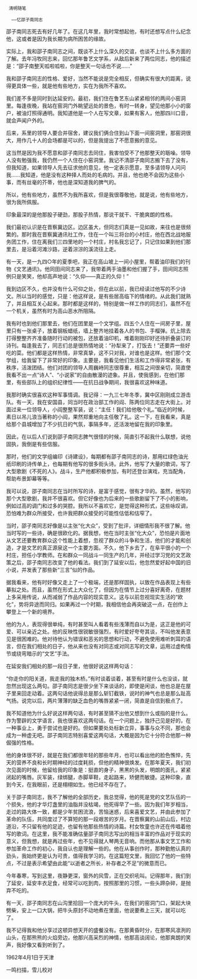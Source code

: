      清明随笔 

      ——忆邵子南同志 

  邵子南同志死去有好几年了。在这几年里，我时常想起他，有时还想写点什么纪念他，这或者是因为我长期为病所困苦的缘故。 

  实际上，我和邵子南同志之间，既谈不上什么深久的交谊，也谈不上什么多方面的了解。去年冯牧同志来，回忆那年鲁艺文学系，从敌后新来了两位同志，他的描述是：“邵子南整天呱啦呱啦，你是整天一句话也不说……” 

  我和邵子南同志的性格、爱好，当然不能说是完全相反，但确实有很大的距离，说得更具体一些，就是他有些地方，实在为我所不喜欢。 

  我们差不多是同时到达延安的。最初，我们住在鲁艺东山紧紧相邻的两间小窑洞里。每逢夜晚，我站在窑洞门外眺望远处的景色，有时一转身，望见他那小小的窗户，被油灯照得通明。我知道他是一个人在写文章，如果有客人，他那四川口音，就会声闻户外的。 

  后来，系里的领导人要合并宿舍，建议我们俩合住到山下面一间窑洞里，那窑洞很大，用作几十人的会场都是可以的，但是我提出了不愿意搬的意见。 

  这当然是因为我不愿意和邵子南同志去同住，我害怕受不了他那整天的聒噪。领导人没有勉强我，我仍然一个人住在小窑洞里。我记不清邵子南同志搬下去了没有，但我知道，如果领导人先去征求他的意见，他一定表示愿意，至多请领导人问问我……我知道，他是没有这种择人而处的毛病的。并且，他也绝不会因为这些小事，而有丝毫的芥蒂，他也是深知道我的脾气的。 

  所以，他有些地方，虽然不为我所喜欢，但是我很尊敬他，就是说，他有些地方，很为我所佩服。 

  印象最深的是他那股子硬劲，那股子热情，那说干就干、干脆爽朗的性格。 

  我们最初认识是在晋察冀边区。边区虽大，但同志们真是一见如故，来往也是很频繁的。那时我在晋察冀通讯社工作，住在一个叫三将台的小村庄，他在西北战地服务团工作，住在离我们三四里地的一个村庄，村名我忘记了，只记住如果到他们那里去，是沿着河滩沙路，逆着淙淙的溪流往上走。 

  有一天，是一九四○年的夏季吧，我正在高山坡上一间小屋里，帮着油印我们的刊物《文艺通讯》。他同田间同志来了，我带着两手油墨和他们握了手，田间同志照例只是笑笑，他却高声地说：“久仰——真正的久仰！” 

  我到边区不久，也并没有什么可仰之处，但在此以前，我已经读过他写的不少诗文。所以当时的感觉，只是：他这样说，是有些居高临下的情绪的。从此我们就熟了，并且相互关心起来。那时都是这样的，特别是做一样工作的同志们，虽然不在一个机关，虽然有时为高山恶水所阻隔。 

  我有时也到他们那里去，他们在团里是一个文学组。四五个人住在一间房子里，屋里只有一张桌子，放着钢板蜡纸，墙上整齐地挂着各人的书包、手榴弹。炕上除去打得整整齐齐准备随时行动的被包，还放着油印机，堆着刚刚印好还待折叠装订的诗刊。每逢我去了，同志们总是很热情地说：“孙犁来了，打饭去！”还要弄一些好吃的菜。他们都是这样热情，非常真挚，这不只对我，对谁也是这样。他们那个文学组，给我留下了非常好的印象。主要是，我看见他们生活和工作得非常紧张，有秩序，活泼团结。他们对团的领导人周巍峙同志很尊重，相互之间很亲切，简直使我看不出一点“诗人”、“小说家”的自由散漫的迹象。并且，使我感到，在他们那里，有些部队上的组织纪律性——在抗日战争期间，我很喜欢这种味道。 

  我那时确实很喜欢这种军事情调。我记得：一九三七年冬季，冀中区刚刚成立游击队。有一天，我在安国县，同当时在政治部工作的阎、陈两位同志走在大街上。对面过来一位领导人，小阎整整军装，说：“主任！我们给他敬个礼。”临近的时候，素日以吊儿浪当著称的小阎，果然郑重地向主任敬了礼。这一下，在我看来，真是给那个县城增加了不少抗日的气氛，事隔多年，还活泼地留在我的印象里。 

  因此，在以后人们说到邵子南同志脾气很怪的时候，简直引不起我什么联想，说他固执，我倒是有些信服。 

  那时，他们的文学组编印《诗建设》，每期都有邵子南同志的诗，那用红绿色油光纸印刷的诗传单上，也每期有他写的很多街头诗。此外，他写了大量的歌词，写了大型歌剧《不死的人》。战斗，生产他都积极参加，有时还登台演戏，充当配角，帮助布景卸幕等等。 

  我可以说，邵子南同志在当时所写的诗，是富于感觉，很有才华的。虽然，他写的那个大型歌剧，我并不很喜欢。但它好像也为后来的一些歌剧留下了不小的影响，例如过高的调门和过多的哭腔。我所以不喜欢它，是觉得这种形式，这些咏叹调，恐怕难为群众所接受，也许我把群众接受的可能性估低和估窄了。 

  当时，邵子南同志好像是以主张“化大众”，受到了批评，详细情形我不很了解。他当时写的一些诗，确是很欧化的。据我想，他在当时主张“化大众”，恐怕是片面地从文艺还要教育群众这个性能上着想，忽视了群众的斗争和生活，他们的才能和创造，才是文艺的真正源泉这一个主要方面。不久，他下乡去了，在阜平很小的一个村庄，担任小学教师。在和群众一同战斗一同生产的几年，并经过学习党的文艺政策之后，邵子南同志改变了他的看法。我们到了延安以后，他忽然爱好起中国的旧小说，并发表了那些新“三言”似的作品。 

  据我看来，他有时好像又走上了一个极端，还是那样固执，以致在作品表现上有些摹拟之处。而且，虽然在形式上大众化了，但因为在情节上过分喜好离奇，在题材上多采用传说，从而减弱了作品内容的现实意义。这与以前忽视现实生活的“欧化”，势将异途而同归。如果再过一个时期，我相信他会再突破这一点，在创作上攀登上一个新的境界。 

  他的为人，表现得很单纯，有时甚至叫人看着有些浅薄而自以为是，这正是他的可爱、可以亲近之处。他的反映性很锐敏很强烈，有时爱好夸夸其谈，不叫他发表意见是很困难的。他对待他认为错误和恶劣的思想和行动，不避免使用难听刺耳的语言，但在我们相处的日子，他从来也没有对同志或对同志写的文章，运用过虚构情节或绕弯暗示的“文艺”手法。 

  在延安我们相处的那一段日子里，他很好说这样两句话： 

  “你走你的阳关道，我走我的独木桥。”有时谈着谈着，甚至有时是什么也没谈，就忽然出现这么两句。邵子南同志是很少坐下来谈话的，即使是闲谈，他也总是在屋子里来回走动着。这两句话他说得总是那么斩钉截铁，说时的神气也总是那么趾高气扬。说完以后，两片薄薄的缺乏血色的嘴唇紧紧一闭，简直是自信到极点了。 

  我不知道他为什么好说这样两句话，有时甚至猜不出他又想到什么或指的是什么。作为警辟的文学语言，我也很喜欢这两句话。在一个问题上，独抒己见是好的，在一种事业上，勇于尝试也是好的。但如果要处处标新立异，事事与众不同，那也会成为一种虚无吧。邵子南同志特别喜爱这两句话，大概是因为它十分符合他那一种倔强的性格。 

  他的身体很不好，就是在我们都很年轻的那些年月，也可以看出他的脸色憔悴，先天的营养不良和长时期神经的过度耗损，但他的精神很焕发。在那年夏天，我们初次见面的时候，他留给我的印象是：挺直的身子，黑黑的头发，明朗的面孔，紧紧闭起的嘴唇。灰军装，绿绑腿，赤脚草鞋，走起路来，矫健而敏捷。这种印象，直到今天，在我眼前，还是栩栩如生。他已经不存在了。 

  关于邵子南同志，我不了解他的全部历史，我总觉得，他的死是党的文艺队伍的一个损失，他的才华灯盏里的油脂并没枯竭，他死得早了一些。因为我们年岁相当，走过的路大体一致，都是少年贫困流浪，苦恼迷惑，后来喜爱文艺，并由此参加了革命的队伍，共同度过了不算短的那一段艰苦的岁月。在晋察冀的山前山后，村边道沿，不只留有他的足迹，也留有他那些热情的诗篇。村女牧童也许还在传唱着他写的歌词。在这里，我不能准确估量邵子南同志写出的相当丰富的作品对于现实的意义，但我想，就是再过些年，也不见得就人琴两无音响。而他那从事文艺工作和参加革命工作的初心，我自认也是理解一些的。他在从事创作时，那种勤勉认真的劲头，我始终更是认为可贵，值得我学习的。在这篇短文里，我回忆了他的一些特点，不过是表示希望由此能“以逝者之所长，补存者之不足”的微意而已。 

  今年春寒，写到这里，夜静更深，窗外的风雪，正在交织吼叫。记得那年，我们到了延安，延安丰衣足食，经常可以吃到肉，按照那里的习惯，一些头蹄杂碎，是抛弃不吃的。 

  有一天，邵子南同志在山沟里拾回一个庞大的牛头，在我们的窑洞门口，架起大块劈柴，安上一口大锅，把牛头原封不动地煮在里面，他说要煮上三天，就可以吃了。 

  我不记得我和他分享过这顿异想天开的盛餐没有。在那黄昏时分，在那寒风凛洌的山头，在那熊熊的火焰旁边，他那兴高采烈的神情，他那高谈阔论，他那爽朗的笑声，我好像又看到听到了。 

  1962年4月1日于天津 

  一鸣扫描，雪儿校对 

